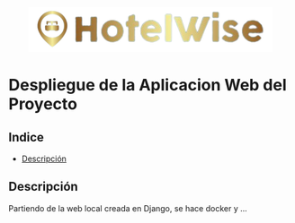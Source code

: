<p align="center">
    <img src="HotelWiseWeb/_src/HotelWiseLogo.Horizontal.png">
</p>

# Despliegue de la Aplicacion Web del Proyecto <!-- omit in toc --> 

## Indice <!-- omit in toc --> 

- [Descripción](#descripción)

## Descripción

Partiendo de la web local creada en Django, se hace docker y ...

